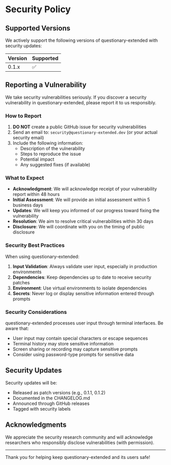 # Security Policy

## Supported Versions

We actively support the following versions of questionary-extended with security updates:

| Version | Supported          |
| ------- | ------------------ |
| 0.1.x   | :white_check_mark: |

## Reporting a Vulnerability

We take security vulnerabilities seriously. If you discover a security vulnerability in questionary-extended, please report it to us responsibly.

### How to Report

1. **DO NOT** create a public GitHub issue for security vulnerabilities
2. Send an email to: `security@questionary-extended.dev` (or your actual security email)
3. Include the following information:
   - Description of the vulnerability
   - Steps to reproduce the issue
   - Potential impact
   - Any suggested fixes (if available)

### What to Expect

- **Acknowledgment**: We will acknowledge receipt of your vulnerability report within 48 hours
- **Initial Assessment**: We will provide an initial assessment within 5 business days
- **Updates**: We will keep you informed of our progress toward fixing the vulnerability
- **Resolution**: We aim to resolve critical vulnerabilities within 30 days
- **Disclosure**: We will coordinate with you on the timing of public disclosure

### Security Best Practices

When using questionary-extended:

1. **Input Validation**: Always validate user input, especially in production environments
2. **Dependencies**: Keep dependencies up to date to receive security patches
3. **Environment**: Use virtual environments to isolate dependencies
4. **Secrets**: Never log or display sensitive information entered through prompts

### Security Considerations

questionary-extended processes user input through terminal interfaces. Be aware that:

- User input may contain special characters or escape sequences
- Terminal history may store sensitive information
- Screen sharing or recording may capture sensitive prompts
- Consider using password-type prompts for sensitive data

## Security Updates

Security updates will be:

- Released as patch versions (e.g., 0.1.1, 0.1.2)
- Documented in the CHANGELOG.md
- Announced through GitHub releases
- Tagged with security labels

## Acknowledgments

We appreciate the security research community and will acknowledge researchers who responsibly disclose vulnerabilities (with permission).

---

Thank you for helping keep questionary-extended and its users safe!
